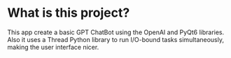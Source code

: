 # What is this project?
This app create a basic GPT ChatBot using the OpenAI and PyQt6 libraries. Also it uses a Thread Python library to run I/O-bound tasks simultaneously, making the user interface nicer.
